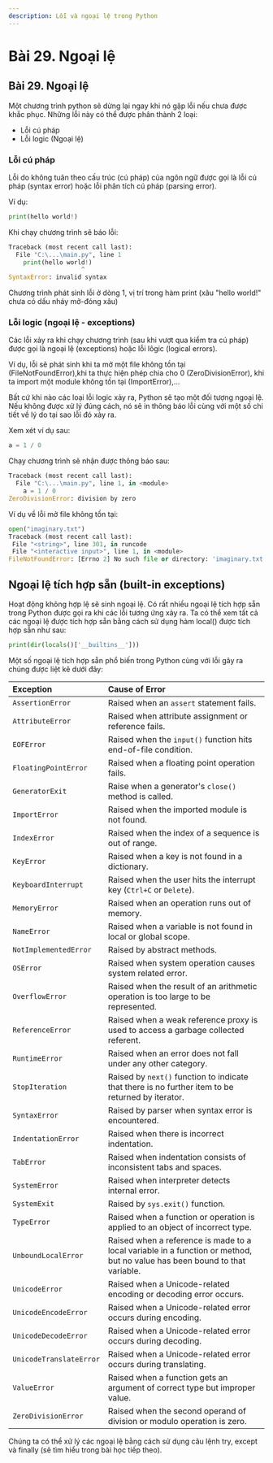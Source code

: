 ```yaml
---
description: Lỗi và ngoại lệ trong Python
---
```


# Bài 29. Ngoại lệ

## Bài 29. Ngoại lệ

Một chương trình python sẽ dừng lại ngay khi nó gặp lỗi nếu chưa được khắc phục. Những lỗi này có thể được phân thành 2 loại:

* Lỗi cú pháp 
* Lỗi logic \(Ngoại lệ\)

### Lỗi cú pháp

Lỗi do không tuân theo cấu trúc \(cú pháp\) của ngôn ngữ được gọi là lỗi cú pháp \(syntax error\) hoặc lỗi phân tích cú pháp \(parsing error\).

Ví dụ:

```python
print(hello world!)
```

Khi chạy chương trình sẽ báo lỗi:

```python
Traceback (most recent call last):
  File "C:\...\main.py", line 1
    print(hello world!)
                    ^
SyntaxError: invalid syntax
```

Chương trình phát sinh lỗi ở dòng 1, vị trí trong hàm print \(xâu "hello world!" chưa có dấu nháy mở-đóng xâu\)

### Lỗi logic \(ngoại lệ - exceptions\)

Các lỗi xảy ra khi chạy chương trình \(sau khi vượt qua kiểm tra cú pháp\) được gọi là ngoại lệ \(exceptions\) hoặc lỗi lôgic \(logical errors\).

Ví dụ, lỗi sẽ phát sinh khi ta mở một file không tồn tại \(FileNotFoundError\),khi ta thực hiện phép chia cho 0 \(ZeroDivisionError\), khi ta import một module không tồn tại \(ImportError\),...

Bất cứ khi nào các loại lỗi logic xảy ra, Python sẽ tạo một đối tượng ngoại lệ. Nếu không được xử lý đúng cách, nó sẽ in thông báo lỗi cùng với một số chi tiết về lý do tại sao lỗi đó xảy ra.

Xem xét ví dụ sau:

```python
a = 1 / 0
```

Chạy chương trình sẽ nhận được thông báo sau:

```python
Traceback (most recent call last):
  File "C:\...\main.py", line 1, in <module>
    a = 1 / 0
ZeroDivisionError: division by zero
```

Ví dụ về lỗi mở file không tồn tại:

```python
open("imaginary.txt")
Traceback (most recent call last):
 File "<string>", line 301, in runcode
 File "<interactive input>", line 1, in <module>
FileNotFoundError: [Errno 2] No such file or directory: 'imaginary.txt'
```

## Ngoại lệ tích hợp sẵn \(built-in exceptions\)

Hoạt động không hợp lệ sẽ sinh ngoại lệ. Có rất nhiều ngoại lệ tích hợp sẵn trong Python được gọi ra khi các lỗi tương ứng xảy ra. Ta có thể xem tất cả các ngoại lệ được tích hợp sẵn bằng cách sử dụng hàm local\(\) được tích hợp sẵn như sau:

```python
print(dir(locals()['__builtins__']))
```

Một số ngoại lệ tích hợp sẵn phổ biến trong Python cùng với lỗi gây ra chúng được liệt kê dưới đây:

| Exception | Cause of Error |
| :--- | :--- |
| `AssertionError` | Raised when an `assert` statement fails. |
| `AttributeError` | Raised when attribute assignment or reference fails. |
| `EOFError` | Raised when the `input()` function hits end-of-file condition. |
| `FloatingPointError` | Raised when a floating point operation fails. |
| `GeneratorExit` | Raise when a generator's `close()` method is called. |
| `ImportError` | Raised when the imported module is not found. |
| `IndexError` | Raised when the index of a sequence is out of range. |
| `KeyError` | Raised when a key is not found in a dictionary. |
| `KeyboardInterrupt` | Raised when the user hits the interrupt key \(`Ctrl+C` or `Delete`\). |
| `MemoryError` | Raised when an operation runs out of memory. |
| `NameError` | Raised when a variable is not found in local or global scope. |
| `NotImplementedError` | Raised by abstract methods. |
| `OSError` | Raised when system operation causes system related error. |
| `OverflowError` | Raised when the result of an arithmetic operation is too large to be represented. |
| `ReferenceError` | Raised when a weak reference proxy is used to access a garbage collected referent. |
| `RuntimeError` | Raised when an error does not fall under any other category. |
| `StopIteration` | Raised by `next()` function to indicate that there is no further item to be returned by iterator. |
| `SyntaxError` | Raised by parser when syntax error is encountered. |
| `IndentationError` | Raised when there is incorrect indentation. |
| `TabError` | Raised when indentation consists of inconsistent tabs and spaces. |
| `SystemError` | Raised when interpreter detects internal error. |
| `SystemExit` | Raised by `sys.exit()` function. |
| `TypeError` | Raised when a function or operation is applied to an object of incorrect type. |
| `UnboundLocalError` | Raised when a reference is made to a local variable in a function or method, but no value has been bound to that variable. |
| `UnicodeError` | Raised when a Unicode-related encoding or decoding error occurs. |
| `UnicodeEncodeError` | Raised when a Unicode-related error occurs during encoding. |
| `UnicodeDecodeError` | Raised when a Unicode-related error occurs during decoding. |
| `UnicodeTranslateError` | Raised when a Unicode-related error occurs during translating. |
| `ValueError` | Raised when a function gets an argument of correct type but improper value. |
| `ZeroDivisionError` | Raised when the second operand of division or modulo operation is zero. |

Chúng ta có thể xử lý các ngoại lệ bằng cách sử dụng câu lệnh try, except và finally \(sẽ tìm hiểu trong bài học tiếp theo\).

